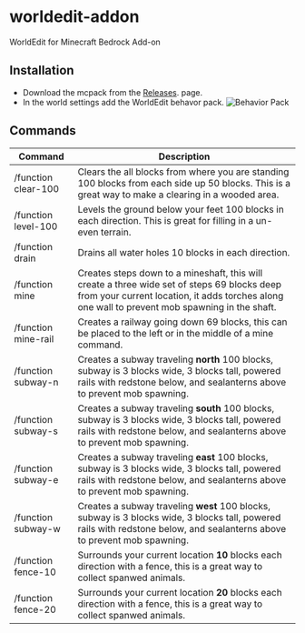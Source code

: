 # worldedit-addon
WorldEdit for Minecraft Bedrock Add-on

## Installation 
 - Download the mcpack from the [Releases](https://github.com/The-HeX/worldedit-addon/releases). page.
 - In the world settings add the WorldEdit behavor pack. 
![Behavior Pack](https://user-images.githubusercontent.com/114692/48362687-cc662180-e669-11e8-866a-9a21a170ecb1.png)

## Commands

Command | Description 
------- | -----------
/function clear-100 | Clears the all blocks from where you are standing 100 blocks from each side up 50 blocks. This is a great way to make a clearing in a wooded area.
/function level-100 | Levels the ground below your feet 100 blocks in each direction. This is great for filling in a un-even terrain.
/function drain | Drains all water holes 10 blocks in each direction.
/function mine | Creates steps down to a mineshaft, this will create a three wide set of steps 69 blocks deep from your current location, it adds torches along one wall to prevent mob spawning in the shaft.
/function mine-rail | Creates a railway going down 69 blocks, this can be placed to the left or in the middle of a mine command.
/function subway-n | Creates a subway traveling **north** 100 blocks, subway is 3 blocks wide, 3 blocks tall, powered rails with redstone below, and sealanterns above to prevent mob spawning.
/function subway-s | Creates a subway traveling **south** 100 blocks, subway is 3 blocks wide, 3 blocks tall, powered rails with redstone below, and sealanterns above to prevent mob spawning.
/function subway-e | Creates a subway traveling **east** 100 blocks, subway is 3 blocks wide, 3 blocks tall, powered rails with redstone below, and sealanterns above to prevent mob spawning.
/function subway-w | Creates a subway traveling **west** 100 blocks, subway is 3 blocks wide, 3 blocks tall, powered rails with redstone below, and sealanterns above to prevent mob spawning.
/function fence-10 | Surrounds your current location **10** blocks each direction with a fence, this is a great way to collect spanwed animals.
/function fence-20 | Surrounds your current location **20** blocks each direction with a fence, this is a great way to collect spanwed animals.


